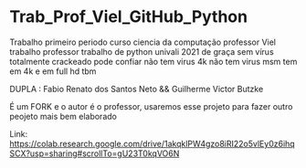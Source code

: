 # Trab_Prof_Viel_GitHub_Python
Trabalho primeiro periodo curso ciencia da computação professor Viel trabalho professor trabalho de python univali 2021 de graça sem vírus totalmente crackeado pode confiar não tem virus 4k não tem virus msm tem em 4k e em full hd tbm

DUPLA : Fabio Renato dos Santos Neto && Guilherme Victor Butzke

É um FORK e o autor é o professor, usaremos esse projeto para fazer outro peojeto mais bem elaborado

Link: https://colab.research.google.com/drive/1akqklPW4gzo8iRI22o5vlEy0z6ihqSCX?usp=sharing#scrollTo=gU23T0kqVO6N
